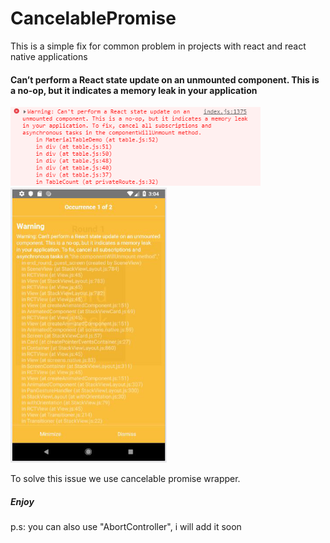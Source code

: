# CancelablePromise

This is a simple fix for common problem in projects with react and react native applications

#### Can’t perform a React state update on an unmounted component. This is a no-op, but it indicates a memory leak in your application ####
<p float="left">
<img src="https://github.com/mmttt89/CancelablePromise/blob/main/images/image01.png" width="400" aspectRatio="2/1">
<img src="https://github.com/mmttt89/CancelablePromise/blob/main/images/image02.png" width="250" aspectRatio="1/2">
<p>

To solve this issue we use cancelable promise wrapper.

##### Enjoy #####


p.s: you can also use "AbortController", i will add it soon